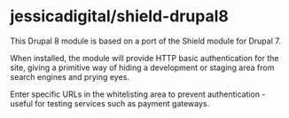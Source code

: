 # jessicadigital/shield-drupal8

This Drupal 8 module is based on a port of the Shield module for Drupal 7.

When installed, the module will provide HTTP basic authentication for the site, giving a primitive way of hiding a development or staging area from search engines and prying eyes.

Enter specific URLs in the whitelisting area to prevent authentication - useful for testing services such as payment gateways.

